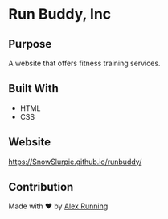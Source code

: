 # Run Buddy, Inc

## Purpose
A website that offers fitness training services. 

## Built With
* HTML
* CSS

## Website
https://SnowSlurpie.github.io/runbuddy/

## Contribution
Made with ❤️ by [Alex Running](github.com/SnowSlurpie)
